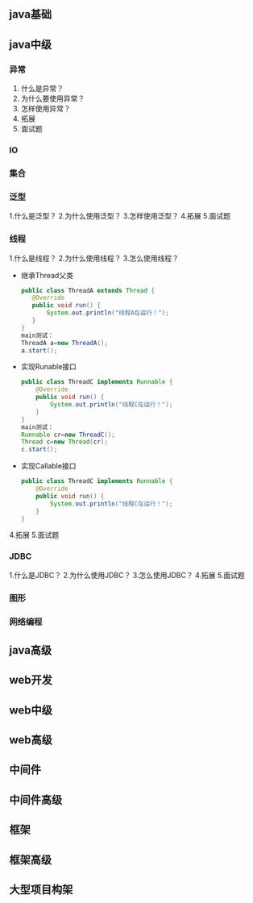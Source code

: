 ## java基础

## java中级

### 异常

 1. 什么是异常？
 2. 为什么要使用异常？
 3. 怎样使用异常？
 4. 拓展
 5. 面试题

### IO

### 集合

### 泛型

 1.什么是泛型？
 2.为什么使用泛型？
 3.怎样使用泛型？
 4.拓展
 5.面试题

### 线程

 1.什么是线程？
 2.为什么使用线程？
 3.怎么使用线程？
 - 继承Thread父类
	 ``` java
	public class ThreadA extends Thread {
		@Override
		public void run() {
			System.out.println("线程A在运行！");
		}
	}
	main测试：
	ThreadA a=new ThreadA();
    a.start();
	```
 - 实现Runable接口
	``` java
	public class ThreadC implements Runnable {
		@Override
		public void run() {
			System.out.println("线程C在运行！");
		}
	}
	main测试：
	Runnable cr=new ThreadC();
	Thread c=new Thread(cr);
	c.start();
	```
 - 实现Callable接口
 	``` java
	public class ThreadC implements Runnable {
		@Override
		public void run() {
			System.out.println("线程C在运行！");
		}
	}
	```

 4.拓展
 5.面试题

### JDBC
1.什么是JDBC？
 2.为什么使用JDBC？
 3.怎么使用JDBC？
 4.拓展
 5.面试题
### 图形

### 网络编程

## java高级
## web开发
## web中级
## web高级
## 中间件
## 中间件高级
## 框架
## 框架高级
## 大型项目构架
